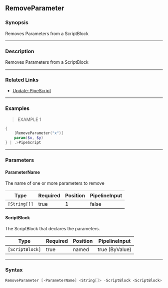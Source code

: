 RemoveParameter
---------------

### Synopsis
Removes Parameters from a ScriptBlock

---

### Description

Removes Parameters from a ScriptBlock

---

### Related Links
* [Update-PipeScript](Update-PipeScript.md)

---

### Examples
> EXAMPLE 1

```PowerShell
{
    [RemoveParameter("x")]
    param($x, $y)
} | .>PipeScript
```

---

### Parameters
#### **ParameterName**
The name of one or more parameters to remove

|Type        |Required|Position|PipelineInput|
|------------|--------|--------|-------------|
|`[String[]]`|true    |1       |false        |

#### **ScriptBlock**
The ScriptBlock that declares the parameters.

|Type           |Required|Position|PipelineInput |
|---------------|--------|--------|--------------|
|`[ScriptBlock]`|true    |named   |true (ByValue)|

---

### Syntax
```PowerShell
RemoveParameter [-ParameterName] <String[]> -ScriptBlock <ScriptBlock> [<CommonParameters>]
```
